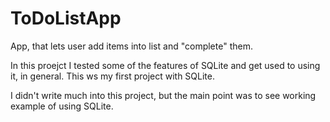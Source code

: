 # ToDoListApp
App, that lets user add items into list and "complete" them.

In this proejct I tested some of the features of SQLite and get used to using it, in general. This ws my first project with SQLite.

I didn't write much into this project, but the main point was to see working example of using SQLite.
